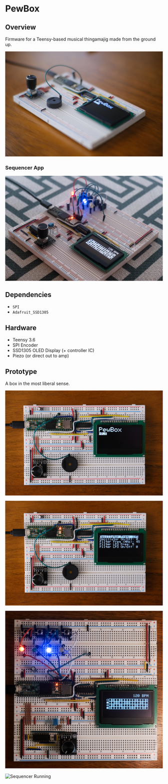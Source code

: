 # PewBox
## Overview

Firmware for a Teensy-based musical thingamajig made from the ground up.

![Splash Screen Side](/hardware/splash-screen-side.jpg?raw=true "Splash Screen Side")

### Sequencer App
![Sequencer Breadboard Side](/hardware/sequencer-side.jpg?raw=true "Sequencer Breadboard Side")

## Dependencies
- `SPI`
- `Adafruit_SSD1305`

## Hardware
- Teensy 3.6
- SPI Encoder
- SSD1305 OLED Display (+ controller IC)
- Piezo (or direct out to amp)

## Prototype

A box in the most liberal sense.

![Splash Screen Top](/hardware/splash-screen-top.jpg?raw=true "Splash Screen Top")

![Oscillator Menu Top](/hardware/oscillator-menu-top.jpg?raw=true "Oscillator Menu Top")

![Sequencer Breadboard Top](/hardware/sequencer-top.jpg?raw=true "Sequencer Breadboard Top")

![Sequencer Running](/hardware/sequencer.gif?raw=true "Sequencer Running")
